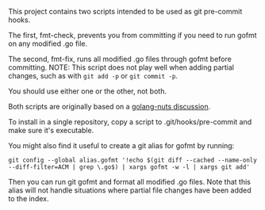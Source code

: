 This project contains two scripts intended to be used as git pre-commit hooks.

The first, fmt-check, prevents you from committing if you need to run gofmt on any
modified .go file.

The second, fmt-fix, runs all modified .go files through gofmt before committing.
NOTE: This script does not play well when adding partial changes, such as with
`git add -p` or `git commit -p`.

You should use either one or the other, not both.

Both scripts are originally based on a [golang-nuts discussion][1].

To install in a single repository, copy a script to .git/hooks/pre-commit and make
sure it's executable.

You might also find it useful to create a git alias for gofmt by running:

    git config --global alias.gofmt '!echo $(git diff --cached --name-only --diff-filter=ACM | grep \.go$) | xargs gofmt -w -l | xargs git add'

Then you can run git gofmt and format all modified .go files. Note that this alias
will not handle situations where partial file changes have been added to the index.

[1]: http://groups.google.com/group/golang-nuts/browse_thread/thread/bcd1b0e3c75c3884/5ce342b06ea29d03
